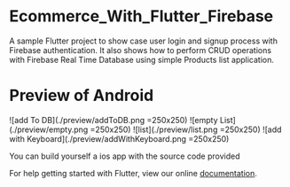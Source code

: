 # Ecommerce_With_Flutter_Firebase

A sample Flutter project to show case user login and signup process with Firebase authentication.
It also shows how to perform CRUD operations with Firebase Real Time Database using simple Products list application.

# Preview of Android
![add To DB](./preview/addToDB.png =250x250)
![empty List](./preview/empty.png =250x250)
![list](./preview/list.png =250x250)
![add with Keyboard](./preview/addWithKeyboard.png =250x250)

You can build yourself a ios app with the source code provided

For help getting started with Flutter, view our online
[documentation](https://flutter.io/).
